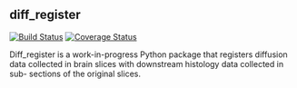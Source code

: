 ## diff_register
[![Build Status](https://travis-ci.org/ccurtis7/diff_register.svg?branch=master)](https://travis-ci.org/ccurtis7/diff_register)
[![Coverage Status](https://coveralls.io/repos/github/ccurtis7/diff_register/badge.svg?branch=master)](https://coveralls.io/github/ccurtis7/diff_register?branch=master)

Diff_register is a work-in-progress Python package that registers diffusion
data collected in brain slices with downstream histology data collected in sub-
sections of the original slices.
